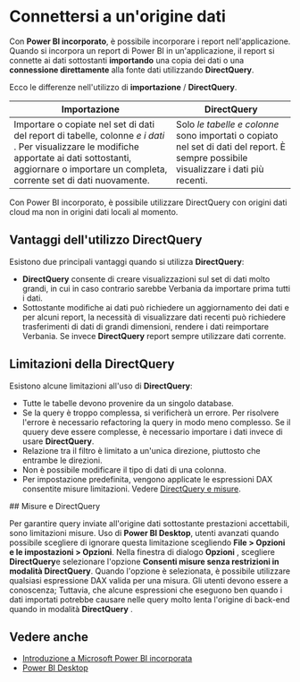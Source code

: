 <properties
   pageTitle="Incorporati di Microsoft Power BI - connessione a un'origine dati"
   description="Power BI incorporato, connettersi a origini dati"
   services="power-bi-embedded"
   documentationCenter=""
   authors="guyinacube"
   manager="erikre"
   editor=""
   tags=""/>
<tags
   ms.service="power-bi-embedded"
   ms.devlang="NA"
   ms.topic="article"
   ms.tgt_pltfrm="NA"
   ms.workload="powerbi"
   ms.date="10/04/2016"
   ms.author="asaxton"/>

# <a name="connect-to-a-data-source"></a>Connettersi a un'origine dati

Con **Power BI incorporato**, è possibile incorporare i report nell'applicazione. Quando si incorpora un report di Power BI in un'applicazione, il report si connette ai dati sottostanti **importando** una copia dei dati o una **connessione direttamente** alla fonte dati utilizzando **DirectQuery**.

Ecco le differenze nell'utilizzo di **importazione** / **DirectQuery**.

|Importazione | DirectQuery
|---|---
|Importare o copiate nel set di dati del report di tabelle, colonne *e i dati* . Per visualizzare le modifiche apportate ai dati sottostanti, aggiornare o importare un completa, corrente set di dati nuovamente.|Solo *le tabelle e colonne* sono importati o copiato nel set di dati del report. È sempre possibile visualizzare i dati più recenti.
Con Power BI incorporato, è possibile utilizzare DirectQuery con origini dati cloud ma non in origini dati locali al momento.

## <a name="benefits-of-using-directquery"></a>Vantaggi dell'utilizzo DirectQuery

Esistono due principali vantaggi quando si utilizza **DirectQuery**:

   -    **DirectQuery** consente di creare visualizzazioni sul set di dati molto grandi, in cui in caso contrario sarebbe Verbania da importare prima tutti i dati.
   -    Sottostante modifiche ai dati può richiedere un aggiornamento dei dati e per alcuni report, la necessità di visualizzare dati recenti può richiedere trasferimenti di dati di grandi dimensioni, rendere i dati reimportare Verbania. Se invece **DirectQuery** report sempre utilizzare dati corrente.

## <a name="limitations-of-directquery"></a>Limitazioni della DirectQuery

   Esistono alcune limitazioni all'uso di **DirectQuery**:

   -    Tutte le tabelle devono provenire da un singolo database.
   -    Se la query è troppo complessa, si verificherà un errore. Per risolvere l'errore è necessario refactoring la query in modo meno complesso. Se il quuery deve essere complesse, è necessario importare i dati invece di usare **DirectQuery**.
   -    Relazione tra il filtro è limitato a un'unica direzione, piuttosto che entrambe le direzioni.
   -    Non è possibile modificare il tipo di dati di una colonna.
   -    Per impostazione predefinita, vengono applicate le espressioni DAX consentite misure limitazioni. Vedere [DirectQuery e misure](#measures).

<a name="measures"/>
## <a name="directquery-and-measures"></a>Misure e DirectQuery

Per garantire query inviate all'origine dati sottostante prestazioni accettabili, sono limitazioni misure. Uso di **Power BI Desktop**, utenti avanzati quando possibile scegliere di ignorare questa limitazione scegliendo **File > Opzioni e le impostazioni > Opzioni**. Nella finestra di dialogo **Opzioni** , scegliere **DirectQuery**e selezionare l'opzione **Consenti misure senza restrizioni in modalità DirectQuery**. Quando l'opzione è selezionata, è possibile utilizzare qualsiasi espressione DAX valida per una misura. Gli utenti devono essere a conoscenza; Tuttavia, che alcune espressioni che eseguono ben quando i dati importati potrebbe causare nelle query molto lenta l'origine di back-end quando in modalità **DirectQuery** . 

## <a name="see-also"></a>Vedere anche
- [Introduzione a Microsoft Power BI incorporata](power-bi-embedded-get-started.md)
- [Power BI Desktop](https://powerbi.microsoft.com/documentation/powerbi-desktop-get-the-desktop/)
